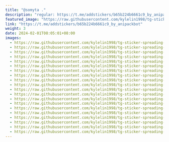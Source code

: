 ```yaml
---
title: "@somyta ."
description: "regular: https://t.me/addstickers/b65b224b6661c9_by_anipackbot"
featured_image: "https://raw.githubusercontent.com/kylelin1998/tg-sticker-spreading-worldwide-images/main/img/817e4bf0-b72b-46a3-9b0d-c84e20c2e0e9.jpg"
link: "https://t.me/addstickers/b65b224b6661c9_by_anipackbot"
weight: 3
date: 2024-02-01T08:05:01+08:00
images:
  - https://raw.githubusercontent.com/kylelin1998/tg-sticker-spreading-worldwide-images/main/img/817e4bf0-b72b-46a3-9b0d-c84e20c2e0e9.jpg
  - https://raw.githubusercontent.com/kylelin1998/tg-sticker-spreading-worldwide-images/main/img/df895501-8670-4289-81f4-f9482349440d.jpg
  - https://raw.githubusercontent.com/kylelin1998/tg-sticker-spreading-worldwide-images/main/img/a00b5c11-9a28-453c-835f-33b2d3a8f98b.jpg
  - https://raw.githubusercontent.com/kylelin1998/tg-sticker-spreading-worldwide-images/main/img/74324346-3a66-4151-bc7f-a3de57cb671d.jpg
  - https://raw.githubusercontent.com/kylelin1998/tg-sticker-spreading-worldwide-images/main/img/b9742f73-64fd-4587-88f9-6be1a8ed10cb.jpg
  - https://raw.githubusercontent.com/kylelin1998/tg-sticker-spreading-worldwide-images/main/img/ffa9e139-3199-4a8a-8327-5829f3c0b8c3.jpg
  - https://raw.githubusercontent.com/kylelin1998/tg-sticker-spreading-worldwide-images/main/img/7e07808c-0b1f-438d-85a3-f1c667067c63.jpg
  - https://raw.githubusercontent.com/kylelin1998/tg-sticker-spreading-worldwide-images/main/img/6591135c-be79-48bb-b8dc-b465b2a49f96.jpg
  - https://raw.githubusercontent.com/kylelin1998/tg-sticker-spreading-worldwide-images/main/img/187d6943-c13d-4091-81e5-0c888ce3edef.jpg
  - https://raw.githubusercontent.com/kylelin1998/tg-sticker-spreading-worldwide-images/main/img/c60646e5-8208-41b4-8d62-20008a3bacd0.jpg
  - https://raw.githubusercontent.com/kylelin1998/tg-sticker-spreading-worldwide-images/main/img/427ee222-d29d-4220-bbc2-ee3e8c29124b.jpg
  - https://raw.githubusercontent.com/kylelin1998/tg-sticker-spreading-worldwide-images/main/img/fc9fb7fb-c9fb-49ef-aae4-99a0972d39fb.jpg
  - https://raw.githubusercontent.com/kylelin1998/tg-sticker-spreading-worldwide-images/main/img/bc7b7adc-b2b8-4ce5-bce1-44de88cece74.jpg
  - https://raw.githubusercontent.com/kylelin1998/tg-sticker-spreading-worldwide-images/main/img/c9097eb9-d4f3-471f-bed5-de5cc872b87d.jpg
  - https://raw.githubusercontent.com/kylelin1998/tg-sticker-spreading-worldwide-images/main/img/e12f7201-8493-42b1-b3b3-213370c02a6c.jpg
  - https://raw.githubusercontent.com/kylelin1998/tg-sticker-spreading-worldwide-images/main/img/97140c11-af3b-49eb-87d1-e830ca35e242.jpg
  - https://raw.githubusercontent.com/kylelin1998/tg-sticker-spreading-worldwide-images/main/img/f12639b8-2ee5-4196-afff-1ceef8dabdd2.jpg
  - https://raw.githubusercontent.com/kylelin1998/tg-sticker-spreading-worldwide-images/main/img/b72eb816-386b-441e-8833-fe033be217be.jpg
  - https://raw.githubusercontent.com/kylelin1998/tg-sticker-spreading-worldwide-images/main/img/7bcdd9ed-63ac-4973-b027-e677ec093076.jpg
  - https://raw.githubusercontent.com/kylelin1998/tg-sticker-spreading-worldwide-images/main/img/977ced66-aaf7-416c-86f1-38b757c62fc9.jpg
---
```

